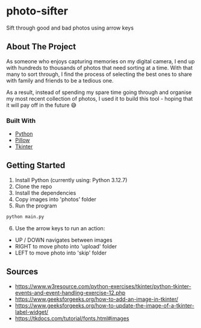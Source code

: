 # photo-sifter

Sift through good and bad photos using arrow keys

## About The Project

As someone who enjoys capturing memories on my digital camera, I end up with hundreds to thousands of photos that need sorting at a time.
With that many to sort through, I find the process of selecting the best ones to share with family and friends to be a tedious one.

As a result, instead of spending my spare time going through and organise my most recent collection of photos, I used it to build this tool - hoping that it will pay off in the future 😅

### Built With

- [Python](https://www.python.org/)
- [Pillow](https://python-pillow.org/)
- [Tkinter](https://docs.python.org/3/library/tkinter.html)

## Getting Started

1. Install Python (currently using: Python 3.12.7)
2. Clone the repo
3. Install the dependencies
4. Copy images into 'photos' folder
5. Run the program

```bash
python main.py
```

6. Use the arrow keys to run an action:

- UP / DOWN navigates between images
- RIGHT to move photo into 'upload' folder
- LEFT to move photo into 'skip' folder

## Sources

- https://www.w3resource.com/python-exercises/tkinter/python-tkinter-events-and-event-handling-exercise-12.php
- https://www.geeksforgeeks.org/how-to-add-an-image-in-tkinter/
- https://www.geeksforgeeks.org/how-to-update-the-image-of-a-tkinter-label-widget/
- https://tkdocs.com/tutorial/fonts.html#images
